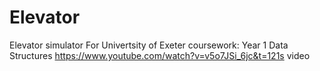 # Elevator
Elevator simulator
For Univertsity of Exeter coursework: Year 1 Data Structures
https://www.youtube.com/watch?v=v5o7JSi_6jc&t=121s video 
